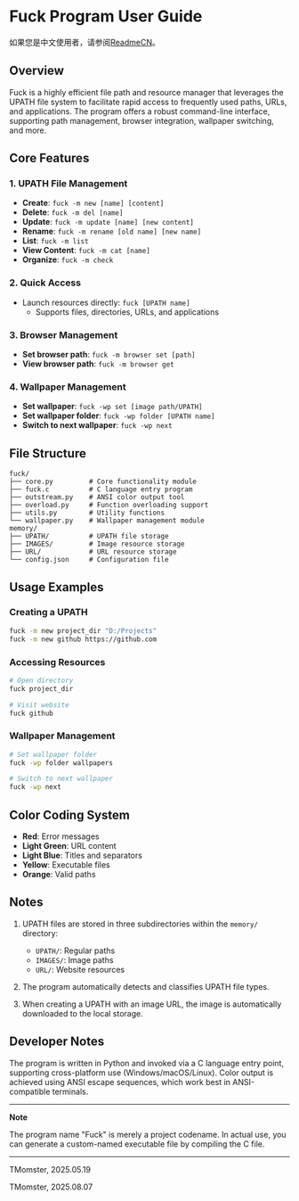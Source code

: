 # Fuck Program User Guide

如果您是中文使用者，请参阅[ReadmeCN](./ReadmeCN.md)。

## Overview

Fuck is a highly efficient file path and resource manager that leverages the UPATH file system to facilitate rapid access to frequently used paths, URLs, and applications. The program offers a robust command-line interface, supporting path management, browser integration, wallpaper switching, and more.

## Core Features

### 1. UPATH File Management

- **Create**: `fuck -m new [name] [content]`
- **Delete**: `fuck -m del [name]`
- **Update**: `fuck -m update [name] [new content]`
- **Rename**: `fuck -m rename [old name] [new name]`
- **List**: `fuck -m list`
- **View Content**: `fuck -m cat [name]`
- **Organize**: `fuck -m check`

### 2. Quick Access

- Launch resources directly: `fuck [UPATH name]`
  - Supports files, directories, URLs, and applications

### 3. Browser Management

- **Set browser path**: `fuck -m browser set [path]`
- **View browser path**: `fuck -m browser get`

### 4. Wallpaper Management

- **Set wallpaper**: `fuck -wp set [image path/UPATH]`
- **Set wallpaper folder**: `fuck -wp folder [UPATH name]`
- **Switch to next wallpaper**: `fuck -wp next`

## File Structure

```
fuck/
├── core.py         # Core functionality module
├── fuck.c          # C language entry program
├── outstream.py    # ANSI color output tool
├── overload.py     # Function overloading support
├── utils.py        # Utility functions
└── wallpaper.py    # Wallpaper management module
memory/
├── UPATH/          # UPATH file storage
├── IMAGES/         # Image resource storage
├── URL/            # URL resource storage
└── config.json     # Configuration file
```

## Usage Examples

### Creating a UPATH

```bash
fuck -m new project_dir "D:/Projects"
fuck -m new github https://github.com
```

### Accessing Resources

```bash
# Open directory
fuck project_dir

# Visit website
fuck github
```

### Wallpaper Management

```bash
# Set wallpaper folder
fuck -wp folder wallpapers

# Switch to next wallpaper
fuck -wp next
```

## Color Coding System

- **Red**: Error messages
- **Light Green**: URL content
- **Light Blue**: Titles and separators
- **Yellow**: Executable files
- **Orange**: Valid paths

## Notes

1. UPATH files are stored in three subdirectories within the `memory/` directory:
   
   - `UPATH/`: Regular paths
   - `IMAGES/`: Image paths
   - `URL/`: Website resources

2. The program automatically detects and classifies UPATH file types.

3. When creating a UPATH with an image URL, the image is automatically downloaded to the local storage.

## Developer Notes

The program is written in Python and invoked via a C language entry point, supporting cross-platform use (Windows/macOS/Linux). Color output is achieved using ANSI escape sequences, which work best in ANSI-compatible terminals.

---

**Note**

The program name "Fuck" is merely a project codename. In actual use, you can generate a custom-named executable file by compiling the C file.

---

TMomster, 2025.05.19

TMomster, 2025.08.07
